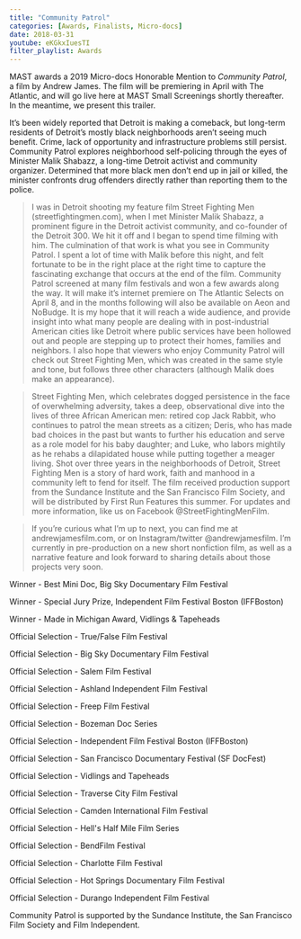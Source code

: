 ```yaml
---
title: "Community Patrol"
categories: [Awards, Finalists, Micro-docs]
date: 2018-03-31
youtube: eKGkxIuesTI
filter_playlist: Awards
---
```


MAST awards a 2019 Micro-docs Honorable Mention to _Community Patrol_, a film by Andrew James. The film will be premiering in April with The Atlantic, and will go live here at MAST Small Screenings shortly thereafter. In the meantime, we present this trailer.

It’s been widely reported that Detroit is making a comeback, but long-term residents of Detroit’s mostly black neighborhoods aren’t seeing much benefit. Crime, lack of opportunity and infrastructure problems still persist. Community Patrol explores neighborhood self-policing through the eyes of Minister Malik Shabazz, a long-time Detroit activist and community organizer. Determined that more black men don’t end up in jail or killed, the minister confronts drug offenders directly rather than reporting them to the police.

> I was in Detroit shooting my feature film Street Fighting Men (streetfightingmen.com), when I met Minister Malik Shabazz, a prominent figure in the Detroit activist community, and co-founder of the Detroit 300. We hit it off and I began to spend time filming with him. The culmination of that work is what you see in Community Patrol. I spent a lot of time with Malik before this night, and felt fortunate to be in the right place at the right time to capture the fascinating exchange that occurs at the end of the film. Community Patrol screened at many film festivals and won a few awards along the way. It will make it’s internet premiere on The Atlantic Selects on April 8, and in the months following will also be available on Aeon and NoBudge. It is my hope that it will reach a wide audience, and provide insight into what many people are dealing with in post-industrial American cities like Detroit where public services have been hollowed out and people are stepping up to protect their homes, families and neighbors. I also hope that viewers who enjoy Community Patrol will check out Street Fighting Men, which was created in the same style and tone, but follows three other characters (although Malik does make an appearance).

> Street Fighting Men, which celebrates dogged persistence in the face of overwhelming adversity, takes a deep, observational dive into the lives of three African American men: retired cop Jack Rabbit, who continues to patrol the mean streets as a citizen; Deris, who has made bad choices in the past but wants to further his education and serve as a role model for his baby daughter; and Luke, who labors mightily as he rehabs a dilapidated house while putting together a meager living. Shot over three years in the neighborhoods of Detroit, Street Fighting Men is a story of hard work, faith and manhood in a community left to fend for itself. The film received production support from the Sundance Institute and the San Francisco Film Society, and will be distributed by First Run Features this summer. For updates and more information, like us on Facebook @StreetFightingMenFilm.

> If you’re curious what I’m up to next, you can find me at andrewjamesfilm.com, or on Instagram/twitter @andrewjamesfilm. I’m currently in pre-production on a new short nonfiction film, as well as a narrative feature and look forward to sharing details about those projects very soon.


Winner - Best Mini Doc, Big Sky Documentary Film Festival

Winner - Special Jury Prize, Independent Film Festival Boston (IFFBoston)

Winner - Made in Michigan Award, Vidlings & Tapeheads

Official Selection - True/False Film Festival

Official Selection - Big Sky Documentary Film Festival

Official Selection - Salem Film Festival

Official Selection - Ashland Independent Film Festival

Official Selection - Freep Film Festival

Official Selection - Bozeman Doc Series

Official Selection - Independent Film Festival Boston (IFFBoston)

Official Selection - San Francisco Documentary Festival (SF DocFest)

Official Selection - Vidlings and Tapeheads

Official Selection - Traverse City Film Festival

Official Selection - Camden International Film Festival

Official Selection - Hell's Half Mile Film Series

Official Selection - BendFilm Festival

Official Selection - Charlotte Film Festival

Official Selection - Hot Springs Documentary Film Festival

Official Selection - Durango Independent Film Festival

Community Patrol is supported by the Sundance Institute, the San Francisco Film Society and Film Independent.